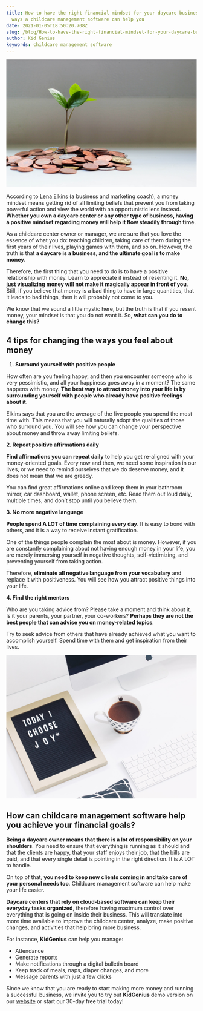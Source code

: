 ```yaml
---
title: How to have the right financial mindset for your daycare business? - 5
  ways a childcare management software can help you
date: 2021-01-05T18:50:20.708Z
slug: /blog/How-to-have-the-right-financial-mindset-for-your-daycare-business?-5ways-a-childcare-management-software-can-help-you
author: Kid Genius
keywords: childcare management software
---
```

![](childcare-management-software.jpg)

According to [Lena Elkins](https://www.success.com/4-actionable-steps-to-build-a-positive-money-mindset/) (a business and marketing coach), a money mindset means getting rid of all limiting beliefs that prevent you from taking powerful action and view the world with an opportunistic lens instead. **Whether you own a daycare center or any other type of business, having a positive mindset regarding money will help it flow steadily through time**.

As a childcare center owner or manager, we are sure that you love the essence of what you do: teaching children, taking care of them during the first years of their lives, playing games with them, and so on. However, the truth is that **a daycare is a business, and the ultimate goal is to make money**.

Therefore, the first thing that you need to do is to have a positive relationship with money. Learn to appreciate it instead of resenting it. **No, just visualizing money will not make it magically appear in front of you**. Still, if you believe that money is a bad thing to have in large quantities, that it leads to bad things, then it will probably not come to you.

We know that we sound a little mystic here, but the truth is that if you resent money, your mindset is that you do not want it. So, **what can you do to change this?**

## 4 tips for changing the ways you feel about money

1. **Surround yourself with positive people**

How often are you feeling happy, and then you encounter someone who is very pessimistic, and all your happiness goes away in a moment? The same happens with money. **The best way to attract money into your life is by surrounding yourself with people who already have positive feelings about it**.

Elkins says that you are the average of the five people you spend the most time with. This means that you will naturally adopt the qualities of those who surround you. You will see how you can change your perspective about money and throw away limiting beliefs.

**2. Repeat positive affirmations daily**

**Find affirmations you can repeat daily** to help you get re-aligned with your money-oriented goals. Every now and then, we need some inspiration in our lives, or we need to remind ourselves that we do deserve money, and it does not mean that we are greedy.

You can find great affirmations online and keep them in your bathroom mirror, car dashboard, wallet, phone screen, etc. Read them out loud daily, multiple times, and don’t stop until you believe them.

**3. No more negative language**

**People spend A LOT of time complaining every day**. It is easy to bond with others, and it is a way to receive instant gratification.

One of the things people complain the most about is money. However, if you are constantly complaining about not having enough money in your life, you are merely immersing yourself in negative thoughts, self-victimizing, and preventing yourself from taking action.

Therefore, **eliminate all negative language from your vocabulary** and replace it with positiveness. You will see how you attract positive things into your life.

**4. Find the right mentors**

Who are you taking advice from? Please take a moment and think about it. Is it your parents, your partner, your co-workers? **Perhaps they are not the best people that can advise you on money-related topics**.

Try to seek advice from others that have already achieved what you want to accomplish yourself. Spend time with them and get inspiration from their lives.

![](kidgenius.jpg)

## How can childcare management software help you achieve your financial goals?

**Being a daycare owner means that there is a lot of responsibility on your shoulders**. You need to ensure that everything is running as it should and that the clients are happy, that your staff enjoys their job, that the bills are paid, and that every single detail is pointing in the right direction. It is A LOT to handle.

On top of that, **you need to keep new clients coming in and take care of your personal needs too**. Childcare management software can help make your life easier.

**Daycare centers that rely on cloud-based software can keep their everyday tasks organized**, therefore having maximum control over everything that is going on inside their business. This will translate into more time available to improve the childcare center, analyze, make positive changes, and activities that help bring more business.

For instance, **KidGenius** can help you manage:

* Attendance
* Generate reports
* Make notifications through a digital bulletin board
* Keep track of meals, naps, diaper changes, and more
* Message parents with just a few clicks

Since we know that you are ready to start making more money and running a successful business, we invite you to try out **KidGenius** demo version on our [website](https://trykidgenius.com/) or start our 30-day free trial today!
